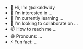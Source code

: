 - 👋 Hi, I’m @cikaldwidy
- 👀 I’m interested in ...
- 🌱 I’m currently learning ...
- 💞️ I’m looking to collaborate on ...
- 📫 How to reach me ...
- 😄 Pronouns: ...
- ⚡ Fun fact: ...

<!---
cikaldwidy/cikaldwidy is a ✨ special ✨ repository because its `README.md` (this file) appears on your GitHub profile.
You can click the Preview link to take a look at your changes.
--->
